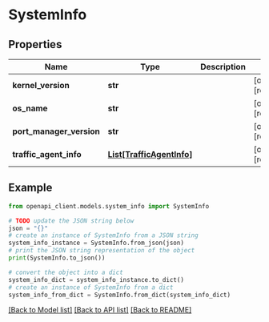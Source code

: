# SystemInfo


## Properties

Name | Type | Description | Notes
------------ | ------------- | ------------- | -------------
**kernel_version** | **str** |  | [optional] [readonly] 
**os_name** | **str** |  | [optional] [readonly] 
**port_manager_version** | **str** |  | [optional] [readonly] 
**traffic_agent_info** | [**List[TrafficAgentInfo]**](TrafficAgentInfo.md) |  | [optional] [readonly] 

## Example

```python
from openapi_client.models.system_info import SystemInfo

# TODO update the JSON string below
json = "{}"
# create an instance of SystemInfo from a JSON string
system_info_instance = SystemInfo.from_json(json)
# print the JSON string representation of the object
print(SystemInfo.to_json())

# convert the object into a dict
system_info_dict = system_info_instance.to_dict()
# create an instance of SystemInfo from a dict
system_info_from_dict = SystemInfo.from_dict(system_info_dict)
```
[[Back to Model list]](../README.md#documentation-for-models) [[Back to API list]](../README.md#documentation-for-api-endpoints) [[Back to README]](../README.md)


